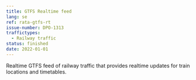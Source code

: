 ```yaml
---
title: GTFS Realtime feed
lang: se
ref: rata-gtfs-rt
issue-number: DPO-1313
traffictypes:
  - Railway traffic
status: finished
date: 2022-01-01
---
```



Realtime GTFS feed of railway traffic that provides realtime updates for train locations and timetables.
